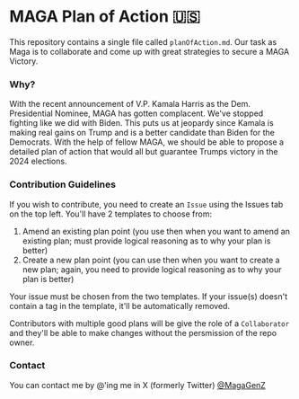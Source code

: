 # MAGA Plan of Action 🇺🇸

This repository contains a single file called `planOfAction.md`. Our task as Maga is to collaborate and come up with great strategies to secure a MAGA Victory.

### Why?
With the recent announcement of V.P. Kamala Harris as the Dem. Presidential Nominee, MAGA has gotten complacent. We've stopped fighting like we did with Biden. This puts us at jeopardy since Kamala is making real gains on Trump and is a better candidate than Biden for the Democrats. With the help of fellow MAGA, we should be able to propose a detailed plan of action that would all but guarantee Trumps victory in the 2024 elections.

### Contribution Guidelines
If you wish to contribute, you need to create an `Issue` using the Issues tab on the top left. You'll have 2 templates to choose from:
1. Amend an existing plan point (you use then when you want to amend an existing plan; must provide logical reasoning as to why your plan is better)
2. Create a new plan point (you can use then when you want to create a new plan; again, you need to provide logical reasoning as to why your plan is better)

Your issue must be chosen from the two templates. If your issue(s) doesn't contain a tag in the template, it'll be automatically removed.

Contributors with multiple good plans will be give the role of a `Collaborator` and they'll be able to make changes without the persmission of the repo owner.

### Contact
You can contact me by @'ing me in X (formerly Twitter) [@MagaGenZ](https://x.com/magagenz)
